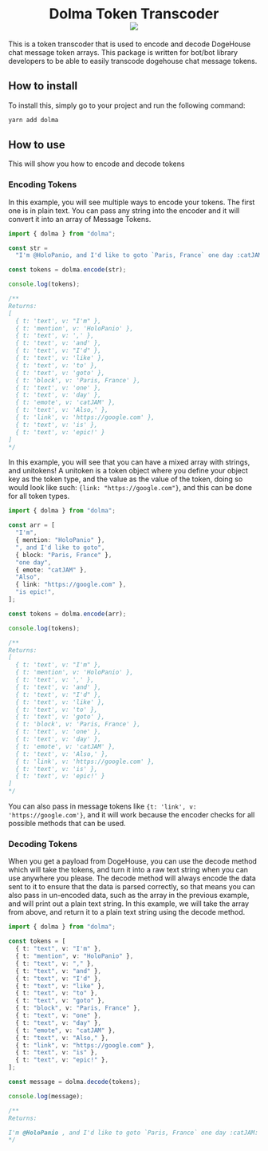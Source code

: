 <h1 align=center>
Dolma Token Transcoder<br>
<a href="https://www.npmjs.com/package/@dogehouse/dolma"><img src="https://img.shields.io/npm/v/@dogehouse/dolma?style=for-the-badge"></a>
</h1>
This is a token transcoder that is used to encode and decode DogeHouse chat message token arrays.  This package is written for bot/bot library developers to be able to easily transcode dogehouse chat message tokens.  

## How to install

To install this, simply go to your project and run the following command:

```cmd
yarn add dolma
```

## How to use

This will show you how to encode and decode tokens

### Encoding Tokens

In this example, you will see multiple ways to encode your tokens. The first one is in plain text. You can pass any string into the encoder and it will convert it into an array of Message Tokens.

```ts
import { dolma } from "dolma";

const str =
  "I'm @HoloPanio, and I'd like to goto `Paris, France` one day :catJAM: Also, https://google.com is epic!";

const tokens = dolma.encode(str);

console.log(tokens);

/**
Returns: 
[
  { t: 'text', v: "I'm" },
  { t: 'mention', v: 'HoloPanio' },
  { t: 'text', v: ',' },
  { t: 'text', v: 'and' },
  { t: 'text', v: "I'd" },
  { t: 'text', v: 'like' },
  { t: 'text', v: 'to' },
  { t: 'text', v: 'goto' },
  { t: 'block', v: 'Paris, France' },
  { t: 'text', v: 'one' },
  { t: 'text', v: 'day' },
  { t: 'emote', v: 'catJAM' },
  { t: 'text', v: 'Also,' },
  { t: 'link', v: 'https://google.com' },
  { t: 'text', v: 'is' },
  { t: 'text', v: 'epic!' }
]
*/
```

In this example, you will see that you can have a mixed array with strings, and unitokens!  A unitoken is a token object where you define your object key as the token type, and the value as the value of the token, doing so would look like such: `{link: "https://google.com"}`, and this can be done for all token types.

```ts
import { dolma } from "dolma";

const arr = [
  "I'm",
  { mention: "HoloPanio" },
  ", and I'd like to goto",
  { block: "Paris, France" },
  "one day",
  { emote: "catJAM" },
  "Also",
  { link: "https://google.com" },
  "is epic!",
];

const tokens = dolma.encode(arr);

console.log(tokens);

/**
Returns: 
[
  { t: 'text', v: "I'm" },
  { t: 'mention', v: 'HoloPanio' },
  { t: 'text', v: ',' },
  { t: 'text', v: 'and' },
  { t: 'text', v: "I'd" },
  { t: 'text', v: 'like' },
  { t: 'text', v: 'to' },
  { t: 'text', v: 'goto' },
  { t: 'block', v: 'Paris, France' },
  { t: 'text', v: 'one' },
  { t: 'text', v: 'day' },
  { t: 'emote', v: 'catJAM' },
  { t: 'text', v: 'Also,' },
  { t: 'link', v: 'https://google.com' },
  { t: 'text', v: 'is' },
  { t: 'text', v: 'epic!' }
]
*/
```

You can also pass in message tokens like `{t: 'link', v: 'https://google.com'}`, and it will work because the encoder checks for all possible methods that can be used.

### Decoding Tokens

When you get a payload from DogeHouse, you can use the decode method which will take the tokens, and turn it into a raw text string when you can use anywhere you please. The decode method will always encode the data sent to it to ensure that the data is parsed correctly, so that means you can also pass in un-encoded data, such as the array in the previous example, and will print out a plain text string. In this example, we will take the array from above, and return it to a plain text string using the decode method.

```ts
import { dolma } from "dolma";

const tokens = [
  { t: "text", v: "I'm" },
  { t: "mention", v: "HoloPanio" },
  { t: "text", v: "," },
  { t: "text", v: "and" },
  { t: "text", v: "I'd" },
  { t: "text", v: "like" },
  { t: "text", v: "to" },
  { t: "text", v: "goto" },
  { t: "block", v: "Paris, France" },
  { t: "text", v: "one" },
  { t: "text", v: "day" },
  { t: "emote", v: "catJAM" },
  { t: "text", v: "Also," },
  { t: "link", v: "https://google.com" },
  { t: "text", v: "is" },
  { t: "text", v: "epic!" },
];

const message = dolma.decode(tokens);

console.log(message);

/**
Returns: 

I'm @HoloPanio , and I'd like to goto `Paris, France` one day :catJAM: Also, https://google.com is epic!
*/
```